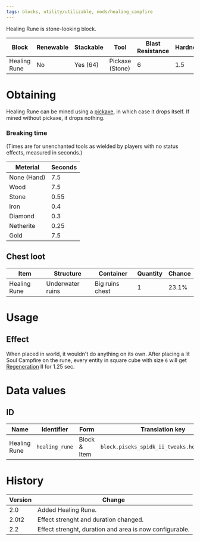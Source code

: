 ```yaml
---
tags: blocks, utility/utilizable, mods/healing_campfire
---
```


Healing Rune is stone-looking block.

| Block        | Renewable | Stackable | Tool            | Blast Resistance | Hardness | Luminous | Transparent | Flammable | Creative Tab |
| ------------ | --------- | --------- | --------------- | ---------------- | -------- | -------- | ----------- | --------- | ------------ |
| Healing Rune | No        | Yes (64)  | Pickaxe (Stone) | 6                | 1.5      | No       | No          | No        | Brewing             |

# Obtaining

Healing Rune can be mined using a [pickaxe](https://minecraft.fandom.com/wiki/Pickaxe), in which case it drops itself. If mined without pickaxe, it drops nothing. 

### Breaking time

(Times are for unenchanted tools as wielded by players with no status effects, measured in seconds.)

| Meterial    | Seconds |
| ----------- | ------- |
| None (Hand) | 7.5     |
| Wood        | 7.5     |
| Stone       | 0.55    |
| Iron        | 0.4     |
| Diamond     | 0.3     |
| Netherite   | 0.25    |
| Gold        | 7.5     | 

## Chest loot

| Item         | Structure        | Container       | Quantity | Chance |
| ------------ | ---------------- | --------------- | -------- | ------ |
| Healing Rune | Underwater ruins | Big ruins chest | 1        | 23.1%  | 

# Usage
## Effect

When placed in world, it wouldn't do anything on its own. After placing a lit Soul Campfire on the rune, every entity in square cube with size `6` will get [Regeneration](https://minecraft.fandom.com/wiki/Regeneration) II for 1.25 sec.

# Data values
## ID

| Name         | Identifier     | Form         | Translation key                             |
| ------------ | -------------- | ------------ | ------------------------------------------- |
| Healing Rune | `healing_rune` | Block & Item | `block.piseks_spidk_ii_tweaks.healing_rune` | 

# History

| Version | Change                                                  |
| ------- | ------------------------------------------------------- |
| 2.0     | Added Healing Rune.                                     |
| 2.0t2   | Effect strenght and duration changed.                   |
| 2.2     | Effect strenght, duration and area is now configurable. |